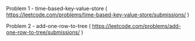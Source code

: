 Problem 1 - time-based-key-value-store ( https://leetcode.com/problems/time-based-key-value-store/submissions/ )

Problem 2 - add-one-row-to-tree ( https://leetcode.com/problems/add-one-row-to-tree/submissions/ )
